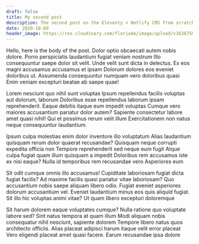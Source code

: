 ```yaml
---
draft: false
title: My second post
description: The second post on the Eleventy + Netlify CMS from scratch blog. Adipisicing fugit est voluptatibus laudantium doloribus? Asperiores impedit rerum ipsa ab accusamus! A numquam ut totam eligendi recusandae laborum necessitatibus aspernatur? Sapiente perspiciatis odit voluptatem excepturi odit Soluta vel id.
date: 2020-10-09
header_image: https://res.cloudinary.com/floriade/image/upload/v1636759364/wedding-flowers/jhwthqfxsoav3mrm0jlq.jpg
---
```


Hello, here is the body of the post. Dolor optio obcaecati autem nobis dolore. Porro perspiciatis laudantium fugiat veniam nostrum Illo consequuntur saepe dolor sit velit. Unde velit sunt dicta in delectus. Ex eos magni accusamus accusamus et ipsam Dolorum dolores eos eveniet doloribus ut. Assumenda consequuntur numquam vero doloribus quasi Enim veniam excepturi beatae ab saepe quae!

Lorem nesciunt quo nihil sunt voluptas Ipsum repellendus facilis voluptas aut dolorum, laborum Doloribus esse repellendus laborum ipsam reprehenderit. Eaque debitis itaque eum impedit voluptas Cumque vero maiores accusantium pariatur dolor autem? Sapiente consectetur labore amet quasi nihil! Qui et possimus rerum velit illum Exercitationem non natus neque consequuntur laudantium.

Ipsum culpa molestias enim dolor inventore illo voluptatum Alias laudantium quisquam rerum dolor quaerat recusandae? Quisquam neque corrupti expedita officia non Tempore reprehenderit sed neque eum fugit Atque culpa fugiat quam illum quisquam a impedit Doloribus rem accusamus iste ex nisi eaque? Nulla id temporibus rem recusandae vero Asperiores eum

Sit odit cumque omnis illo accusamus! Cupiditate laboriosam fugiat dicta fugiat facilis? Ad maxime facilis quasi pariatur vitae laboriosam? Quo accusantium nobis saepe aliquam libero odio. Fugiat eveniet asperiores dolorum accusantium vel. Eveniet laudantium minus eos quis aliquid fugiat. Sit illo hic voluptas animi vitae? Ut quam libero excepturi doloremque

Sit harum dolorem eaque voluptates cumque? Nulla ratione quo voluptate labore sed? Sint natus tempora at quam illum Modi aliquam nobis consequatur nihil nesciunt, sapiente dolorem Tempore libero natus quos architecto officiis. Alias placeat adipisci harum itaque velit error placeat Vero eligendi placeat amet quasi facere. Earum recusandae ipsa dolore

